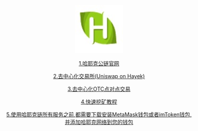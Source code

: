 


<div style="text-align:center"><a href="/cn/hayek.html" > <img src="/imgs/128.png" /></a></div>
<p align="center"><a href="/cn/hayek.html" > 1.哈耶克公链官网 </a></p>
<p align="center"><a href="/trade" target="_blank" > 2.去中心化交易所(Uniswap on Hayek) </a></p>
<p align="center"><a href="https://hayek.link/dotc" target="_blank" > 3.去中心化OTC点对点交易  </a></p>
<p align="center"><a href="https://miner.hayek.link" target="_blank" >4.快速挖矿教程 </a></p>
<p align="center"><a href="https://hayek.link/cn/get.html#%E5%87%86%E5%A4%87%E5%A5%BD%E4%BD%A0%E7%9A%84%E9%92%B1%E5%8C%85" target="_blank" >5.使用哈耶克链所有服务之前,都需要下载安装MetaMask钱包或者imToken钱包,并添加哈耶克网络到您的钱包 </a></p>
